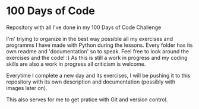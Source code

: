 # 100 Days of Code
 Repository with all I've done in my 100 Days of Code Challenge


I'm' triying to organize in the best way possible all my exercises and programms I have made with Python during the lessons.
Every folder has its own readme and 'documentation' so to speak. Feel free to look around the exercises and the code! :)
As this is still a work in progress and my coding skills are also a work in progress all criticism is welcome.

Everytime I complete a new day and its exercises, I will be pushing it to this repository with its own description and documentation (possibly with images later on).

This also serves for me to get pratice with Git and version control.

